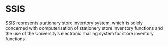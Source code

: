 # SSIS
 SSIS represents stationary store inventory system, which is solely concerned with computerisation of stationery store inventory functions and the use of the University’s electronic mailing system for store inventory functions.
